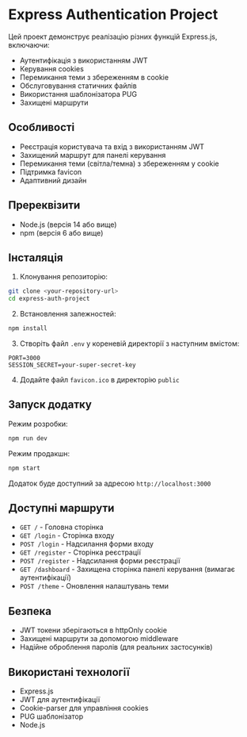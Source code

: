 # Express Authentication Project

Цей проект демонструє реалізацію різних функцій Express.js, включаючи:

- Аутентифікація з використанням JWT
- Керування cookies
- Перемикання теми з збереженням в cookie
- Обслуговування статичних файлів
- Використання шаблонізатора PUG
- Захищені маршрути

## Особливості

- Реєстрація користувача та вхід з використанням JWT
- Захищений маршрут для панелі керування
- Перемикання теми (світла/темна) з збереженням у cookie
- Підтримка favicon
- Адаптивний дизайн

## Пререквізити

- Node.js (версія 14 або вище)
- npm (версія 6 або вище)

## Інсталяція

1. Клонування репозиторію:
```bash
git clone <your-repository-url>
cd express-auth-project
```

2. Встановлення залежностей:
```bash
npm install
```

3. Створіть файл `.env` у кореневій директорії з наступним вмістом:
```
PORT=3000
SESSION_SECRET=your-super-secret-key
```

4. Додайте файл `favicon.ico` в директорію `public`

## Запуск додатку

Режим розробки:
```bash
npm run dev
```

Режим продакшн:
```bash
npm start
```

Додаток буде доступний за адресою `http://localhost:3000`

## Доступні маршрути

- `GET /` - Головна сторінка
- `GET /login` - Сторінка входу
- `POST /login` - Надсилання форми входу
- `GET /register` - Сторінка реєстрації
- `POST /register` - Надсилання форми реєстрації
- `GET /dashboard` - Захищена сторінка панелі керування (вимагає аутентифікації)
- `POST /theme` - Оновлення налаштувань теми

## Безпека

- JWT токени зберігаються в httpOnly cookie
- Захищені маршрути за допомогою middleware
- Надійне оброблення паролів (для реальних застосунків)

## Використані технології

- Express.js
- JWT для аутентифікації
- Cookie-parser для управління cookies
- PUG шаблонізатор
- Node.js
